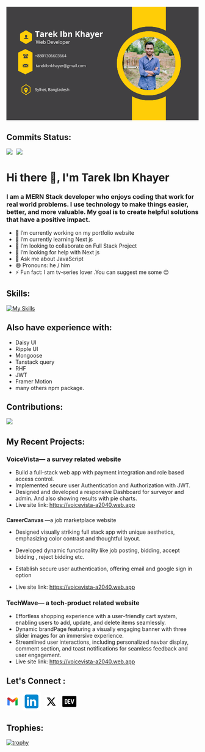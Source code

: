 ![](./images//Professional%20Business%20Card.png)

<h2>Commits Status:</h2>

<div style="display: flex; gap: 10px;">
<div> 
<img src="http://github-profile-summary-cards.vercel.app/api/cards/productive-time?username=tarekibnkhayer&theme=darcula&utcOffset=8">
</div>
 <div>
 <img src="http://github-profile-summary-cards.vercel.app/api/cards/stats?username=tarekibnkhayer&theme=darcula">
  </div>
 </div>

 # Hi there 👋, I'm Tarek Ibn Khayer



### I am a MERN Stack developer who enjoys coding  that work for real world problems. I use technology to make things easier, better, and more valuable. My goal is to create helpful solutions that have a positive impact.




- 🔭 I’m currently working on my portfolio website
- 🌱 I’m currently learning Next js 
- 👯 I’m looking to collaborate on Full Stack Project  
- 🤔 I’m looking for help with Next js 
- 💬 Ask me about JavaScript  
- 😄 Pronouns: he / him 
- ⚡ Fun fact: I am tv-series lover .You can suggest me some 😊 

## Skills:

[![My Skills](https://skillicons.dev/icons?i=js,react,tailwind,mongodb,express,firebase,git,github,nextjs)](https://skillicons.dev)

## Also have experience with:
- Daisy UI
- Ripple UI
- Mongoose
- Tanstack query
- RHF
- JWT
- Framer Motion
- many others npm package.

<h2>Contributions:</h2>

![](http://github-profile-summary-cards.vercel.app/api/cards/profile-details?username=tarekibnkhayer&theme=darcula)

## My Recent Projects:
### <span style="font-weight: bold">VoiceVista</span>— a survey related website
- Build a full-stack  web app with payment integration and role based access control.
- Implemented secure user Authentication and Authorization with JWT.
- Designed and developed a responsive Dashboard for surveyor and admin. And also showing results with  pie charts.
- Live site link: https://voicevista-a2040.web.app
###
<span style="font-weight: bold">CareerCanvas
</span>—a job marketplace website

- Designed visually striking full stack app with unique aesthetics, emphasizing color contrast and thoughtful layout.


- Developed dynamic functionality like job posting, bidding, accept bidding , reject bidding etc.

- Establish secure user authentication, offering email and google sign in option

- Live site link: https://voicevista-a2040.web.app
### <span style="font-weight: bold">TechWave</span>— a tech-product related website
- Effortless shopping experience with a user-friendly cart system, enabling users to add, update, and delete items seamlessly.
- Dynamic brandPage featuring a visually engaging banner with three slider images for an immersive experience.
- Streamlined user interactions, including personalized navbar display, comment section, and toast notifications for seamless feedback and user engagement.
- Live site link: https://voicevista-a2040.web.app




<h2>Let's Connect : </h2>

<div style="display: flex; gap: 10px;  align-items: center;" >
<a href="mailto:tarekibnkhayer@gmail.com"><img src="./images/gmail.png" /></a>
<a href="https://www.linkedin.com/in/tarek-ibn-khayer"><img src="./images/likenin.png" /></a>
<a href="https://twitter.com/tarekibnkhayer">
<img src="./images/twitter.png" style="width: 35px" />
</a>
<a href="https://dev.to/tarekibnkhayer">
<img src="./images/dev.png" style="width: 40px" />
</a>
</div>

<h2>Trophies:</h2>

[![trophy](https://github-profile-trophy.vercel.app/?username=tarekibnkhayer)](https://github.com/ryo-ma/github-profile-trophy)

